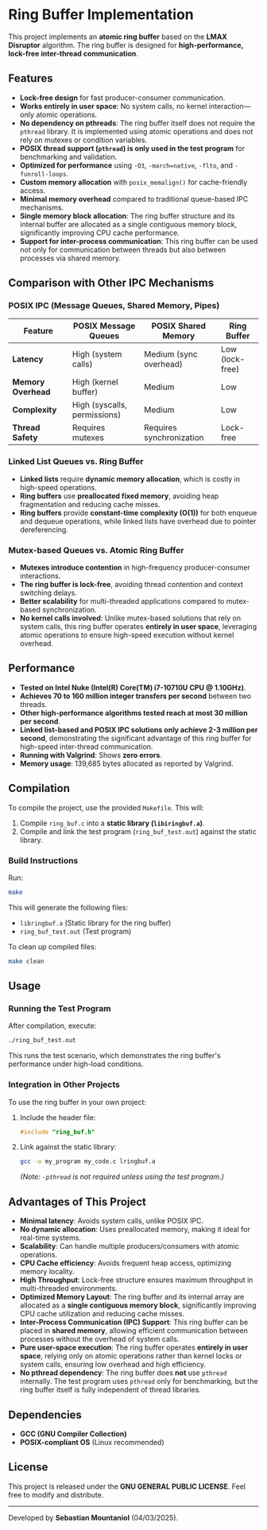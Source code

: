 # Ring Buffer Implementation

This project implements an **atomic ring buffer** based on the **LMAX Disruptor** algorithm. The ring buffer is designed for **high-performance, lock-free inter-thread communication**.

## Features
- **Lock-free design** for fast producer-consumer communication.
- **Works entirely in user space**: No system calls, no kernel interaction—only atomic operations.
- **No dependency on pthreads**: The ring buffer itself does not require the `pthread` library. It is implemented using atomic operations and does not rely on mutexes or condition variables.
- **POSIX thread support (`pthread`) is only used in the test program** for benchmarking and validation.
- **Optimized for performance** using `-O3`, `-march=native`, `-flto`, and `-funroll-loops`.
- **Custom memory allocation** with `posix_memalign()` for cache-friendly access.
- **Minimal memory overhead** compared to traditional queue-based IPC mechanisms.
- **Single memory block allocation**: The ring buffer structure and its internal buffer are allocated as a single contiguous memory block, significantly improving CPU cache performance.
- **Support for inter-process communication**: This ring buffer can be used not only for communication between threads but also between processes via shared memory.

## Comparison with Other IPC Mechanisms
### **POSIX IPC (Message Queues, Shared Memory, Pipes)**
| Feature | POSIX Message Queues | POSIX Shared Memory | Ring Buffer |
|---------|----------------------|----------------------|-------------|
| **Latency** | High (system calls) | Medium (sync overhead) | Low (lock-free) |
| **Memory Overhead** | High (kernel buffer) | Medium | Low |
| **Complexity** | High (syscalls, permissions) | Medium | Low |
| **Thread Safety** | Requires mutexes | Requires synchronization | Lock-free |

### **Linked List Queues vs. Ring Buffer**
- **Linked lists** require **dynamic memory allocation**, which is costly in high-speed operations.
- **Ring buffers** use **preallocated fixed memory**, avoiding heap fragmentation and reducing cache misses.
- **Ring buffers** provide **constant-time complexity (O(1))** for both enqueue and dequeue operations, while linked lists have overhead due to pointer dereferencing.

### **Mutex-based Queues vs. Atomic Ring Buffer**
- **Mutexes introduce contention** in high-frequency producer-consumer interactions.
- **The ring buffer is lock-free**, avoiding thread contention and context switching delays.
- **Better scalability** for multi-threaded applications compared to mutex-based synchronization.
- **No kernel calls involved**: Unlike mutex-based solutions that rely on system calls, this ring buffer operates **entirely in user space**, leveraging atomic operations to ensure high-speed execution without kernel overhead.

## Performance
- **Tested on Intel Nuke (Intel(R) Core(TM) i7-10710U CPU @ 1.10GHz)**.
- **Achieves 70 to 160 million integer transfers per second** between two threads.
- **Other high-performance algorithms tested reach at most 30 million per second**.
- **Linked list-based and POSIX IPC solutions only achieve 2-3 million per second**, demonstrating the significant advantage of this ring buffer for high-speed inter-thread communication.
- **Running with Valgrind**: Shows **zero errors**.
- **Memory usage**: 139,685 bytes allocated as reported by Valgrind.

## Compilation
To compile the project, use the provided `Makefile`. This will:
1. Compile `ring_buf.c` into a **static library (`libiringbuf.a`)**.
2. Compile and link the test program (`ring_buf_test.out`) against the static library.

### **Build Instructions**
Run:
```sh
make
```

This will generate the following files:
- `libringbuf.a` (Static library for the ring buffer)
- `ring_buf_test.out` (Test program)

To clean up compiled files:
```sh
make clean
```

## Usage
### **Running the Test Program**
After compilation, execute:
```sh
./ring_buf_test.out
```
This runs the test scenario, which demonstrates the ring buffer's performance under high-load conditions.

### **Integration in Other Projects**
To use the ring buffer in your own project:
1. Include the header file:
   ```c
   #include "ring_buf.h"
   ```
2. Link against the static library:
   ```sh
   gcc -o my_program my_code.c lringbuf.a
   ```
   *(Note: `-pthread` is not required unless using the test program.)*

## Advantages of This Project
- **Minimal latency**: Avoids system calls, unlike POSIX IPC.
- **No dynamic allocation**: Uses preallocated memory, making it ideal for real-time systems.
- **Scalability**: Can handle multiple producers/consumers with atomic operations.
- **CPU Cache efficiency**: Avoids frequent heap access, optimizing memory locality.
- **High Throughput**: Lock-free structure ensures maximum throughput in multi-threaded environments.
- **Optimized Memory Layout**: The ring buffer and its internal array are allocated as a **single contiguous memory block**, significantly improving CPU cache utilization and reducing cache misses.
- **Inter-Process Communication (IPC) Support**: This ring buffer can be placed in **shared memory**, allowing efficient communication between processes without the overhead of system calls.
- **Pure user-space execution**: The ring buffer operates **entirely in user space**, relying only on atomic operations rather than kernel locks or system calls, ensuring low overhead and high efficiency.
- **No pthread dependency**: The ring buffer does **not** use `pthread` internally. The test program uses `pthread` only for benchmarking, but the ring buffer itself is fully independent of thread libraries.

## Dependencies
- **GCC (GNU Compiler Collection)**
- **POSIX-compliant OS** (Linux recommended)

## License
This project is released under the **GNU GENERAL PUBLIC LICENSE**. Feel free to modify and distribute.

---
Developed by **Sebastian Mountaniol** (04/03/2025).
